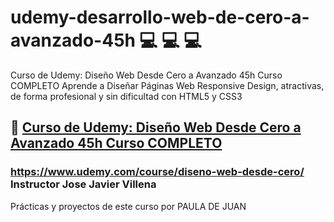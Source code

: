 # udemy-desarrollo-web-de-cero-a-avanzado-45h :computer: :computer: :computer:
Curso de Udemy: Diseño Web Desde Cero a Avanzado 45h Curso COMPLETO
Aprende a Diseñar Páginas Web Responsive Design, atractivas, de forma profesional y sin dificultad con HTML5 y CSS3

## :movie_camera: [Curso de Udemy: Diseño Web Desde Cero a Avanzado 45h Curso COMPLETO](https://www.udemy.com/course/diseno-web-desde-cero/)
### https://www.udemy.com/course/diseno-web-desde-cero/ Instructor Jose Javier Villena

Prácticas y proyectos de este curso por PAULA DE JUAN 
